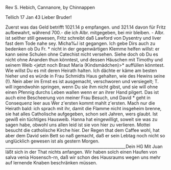Rev S. Hebich, Cannanore, by Chinnappen

 Tellich 17 Jan 43
Lieber Bruder!

Zuerst was das Geld betrifft 1021.14 p empfangen. und 321.14 davon für Fritz aufbewahrt, während 700.- die ich Albr. mitgegeben, bei mir bleiben. - Albr. ist seither still gewesen, Fritz schreibt daß Lawford von Dysentry und liver fast dem Tode nahe sey. Micha‰l ist gegangen. Ich gebe Dirs auch zu bedenken ob Du Fr. <Fritz in Cal.>* nicht in der gegenwärtigen Klemme helfen willst: er kann seine Schulen ohne Catechist nicht versehen. Siehe doch ob Du es nicht ohne Ananden thun könntest, und dessen Häuschen mit Timothy und seinem Weib <jetzt noch Braut Maria (Kindsmädchen)>* auffüllen könntest. Wie willst Du es mit deren Heirath halten. Ich dächte er käme am besten hieher und es würde in Frau Schmidts Haus gehalten, wie des Hewins seine (!). Nein aber im Ernst es ist ausgemacht, verschworen und versiegelt; T. will irgendwohin springen, wenn Du sie ihm nicht gibst, und sie will ohne einen Pfennig durchs Leben wallen wenn er an ihrer Hand pilgert. Das ist auch eine Bescheerung von meiner Frau Besuch, und David <Nelliyoden>* geht in Consequenz leer aus Wer z'ersten kommt mahlt z'ersten. Mach nur die Heirath bald: ich sprach mit ihr, damit die Flamme nicht insgeheim brenne, sie hat alles Catholische aufgegeben, schon seit Jahren, wers glaubt. Ist gewiß ein tüchtiges Hausweib. Hanna hat eingewilligt, soweit sie was zu sagen habe, obwohl uns allen leid ist sie von hier zu verlieren. Mottei besucht die catholische Kirche hier. Der Regen that dem Caffee wohl, hat aber dem David sein Bett so naß gemacht, daß er sein Lebtag noch nicht so unglücklich gewesen ist als gestern Morgen.
___________________________________________________________Dein HG 
Mit Juan läßt sich in der That nichts anfangen. Wir haben solch einen Haufen von salva venia Hosensch-rn, daß wir schon des Hausraums wegen uns mehr auf lernende Knaben beschränken müssen.

